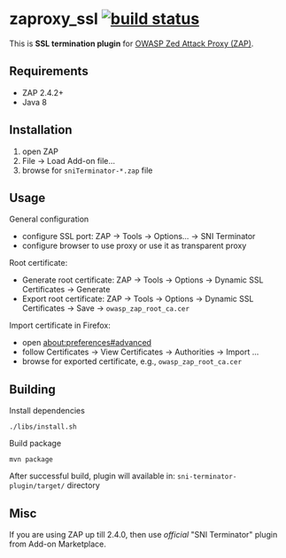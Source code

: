 # zaproxy_ssl [![build status](https://travis-ci.org/arthepsy/zaproxy_ssl.svg)](https://travis-ci.org/arthepsy/zaproxy_ssl/)
This is **SSL termination plugin** for [OWASP Zed Attack Proxy (ZAP)](https://www.owasp.org/index.php/OWASP_Zed_Attack_Proxy_Project).

## Requirements
* ZAP 2.4.2+
* Java 8

## Installation
1. open ZAP
2. File -> Load Add-on file... 
3. browse for ``sniTerminator-*.zap`` file

## Usage
General configuration
* configure SSL port: ZAP -> Tools -> Options... -> SNI Terminator
* configure browser to use proxy or use it as transparent proxy

Root certificate:
* Generate root certificate: ZAP -> Tools -> Options -> Dynamic SSL Certificates -> Generate
* Export root certificate: ZAP -> Tools -> Options -> Dynamic SSL Certificates -> Save -> ``owasp_zap_root_ca.cer``

Import certificate in Firefox:
* open <a href="about:preferences#advanced">about:preferences#advanced</a>
* follow Certificates -> View Certificates -> Authorities -> Import ... 
* browse for exported certificate, e.g., ``owasp_zap_root_ca.cer``


## Building
Install dependencies
```
./libs/install.sh
```
Build package
```
mvn package
```
After successful build, plugin will available in: ``sni-terminator-plugin/target/`` directory

## Misc
If you are using ZAP up till 2.4.0, then use _official_ "SNI Terminator" plugin from Add-on Marketplace.

